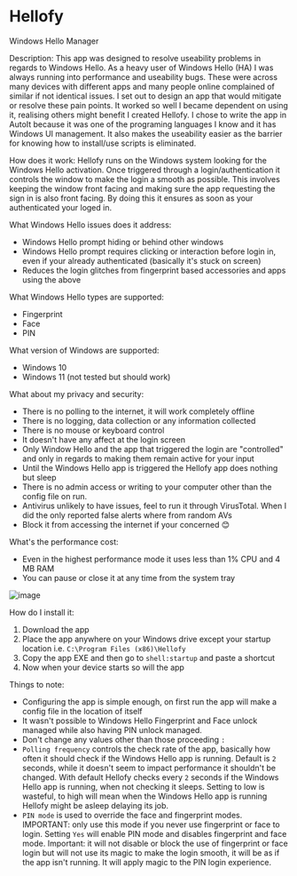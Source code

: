# Hellofy
Windows Hello Manager

Description:
This app was designed to resolve useability problems in regards to Windows Hello.
As a heavy user of Windows Hello (HA) I was always running into performance and useability bugs.
These were across many devices with different apps and many people online complained of similar if not identical issues.
I set out to design an app that would mitigate or resolve these pain points.
It worked so well I became dependent on using it, realising others might benefit I created Hellofy.
I chose to write the app in AutoIt because it was one of the programing languages I know and it has Windows UI management.
It also makes the useability easier as the barrier for knowing how to install/use scripts is eliminated.

How does it work:
Hellofy runs on the Windows system looking for the Windows Hello activation.
Once triggered through a login/authentication it controls the window to make the login a smooth as possible.
This involves keeping the window front facing and making sure the app requesting the sign in is also front facing.
By doing this it ensures as soon as your authenticated your loged in.

What Windows Hello issues does it address:
- Windows Hello prompt hiding or behind other windows
- Windows Hello prompt requires clicking or interaction before login in, even if your already authenticated (basically it's stuck on screen)
- Reduces the login glitches from fingerprint based accessories and apps using the above

What Windows Hello types are supported:
- Fingerprint
- Face
- PIN

What version of Windows are supported:
- Windows 10
- Windows 11 (not tested but should work)

What about my privacy and security:
- There is no polling to the internet, it will work completely offline
- There is no logging, data collection or any information collected
- There is no mouse or keyboard control
- It doesn't have any affect at the login screen
- Only Window Hello and the app that triggered the login are "controlled" and only in regards to making them remain active for your input
- Until the Windows Hello app is triggered the Hellofy app does nothing but sleep
- There is no admin access or writing to your computer other than the config file on run.
- Antivirus unlikely to have issues, feel to run it through VirusTotal. When I did the only reported false alerts where from random AVs
- Block it from accessing the internet if your concerned 😊

What's the performance cost:
- Even in the highest performance mode it uses less than 1% CPU and 4 MB RAM
- You can pause or close it at any time from the system tray

![image](https://github.com/ados8/Hellofy/assets/49982433/24f9488f-0c04-4a2b-981d-4beab660bea1)


How do I install it:
1. Download the app
2. Place the app anywhere on your Windows drive except your startup location i.e. `C:\Program Files (x86)\Hellofy`
3. Copy the app EXE and then go to `shell:startup` and paste a shortcut
4. Now when your device starts so will the app

Things to note:
- Configuring the app is simple enough, on first run the app will make a config file in the location of itself
- It wasn't possible to Windows Hello Fingerprint and Face unlock managed while also having PIN unlock managed.
- Don't change any values other than those proceeding `:`
- `Polling frequency` controls the check rate of the app, basically how often it should check if the Windows Hello app is running. Default is `2` seconds, while it doesn't seem to impact performance it shouldn't be changed. With default Hellofy checks every `2` seconds if the Windows Hello app is running, when not checking it sleeps. Setting to low is wasteful, to high will mean when the Windows Hello app is running Hellofy might be asleep delaying its job.
- `PIN mode` is used to override the face and fingerprint modes.
IMPORTANT: only use this mode if you never use fingerprint or face to login. Setting `Yes` will enable PIN mode and disables fingerprint and face mode.
Important: it will not disable or block the use of fingerprint or face login but will not use its magic to make the login smooth, it will be as if the app isn't running. It will apply magic to the PIN login experience.
